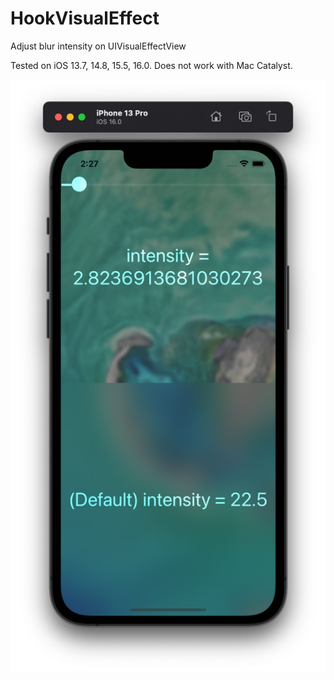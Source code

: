 # HookVisualEffect

Adjust blur intensity on UIVisualEffectView

Tested on iOS 13.7, 14.8, 15.5, 16.0. Does not work with Mac Catalyst.

![](image.png)
